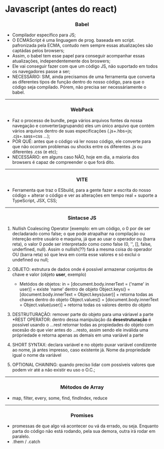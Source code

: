 # Javascript (antes do react)


### <center>Babel
* Compilador específico para JS;
* O ECMAScript é uma linguagem de prog. baseada em script. pafronizada pela ECMA, contudo nem sempre essas atualizações são captádas pelos browsers;
* Assim, o babel tem esse papel para conseguir acompanhar essas atualizações, independentemente dos broswers;
* Ele vai conseguir fazer com que um código JS, não suportado em todos os navegadores passe a ser;
* NECESSÁRIO: SIM, ainda precisamos de uma ferramenta que converta as diferentes tipos de função dentro do nosso código, para que o código seja compilado. Pórem, não precisa ser necessáriamente o babel.
---
### <center>WebPack
* Faz o processo de bundle, pega vários arquivos fontes da nossa navegação e converter(agrupando) eles um único arquivo que contém vários arquivos dentro de suas especificações (.js+.hbs=js; .cjs+.sass=css ...);
* POR QUÊ: antes que o código vá ler nosso código, ele converte para que não ocorram problemas ou shocks entre os diferentes .js ou diferentes .css (e etc);
* NECESSÁRIO: em alguns caso NÃO, hoje em dia, a maioria dos browsers é capaz de compreender o que forá dito.
---

### <center>VITE
* Ferramenta que traz o ESbuild, para a gente fazer a escrita do nosso código + alterar o código e ver as alterações em tempo real + suporte a TypeScript, JSX, CSS; 
---
### <center>Sintacse JS
1. Nullish Coalescing Operator [exemplo: em um código, o 0 por de ser decladarado como false; o que pode atrapalhar na compilação ou intereção entre usuário e maquina, já que ao usar o operador ou (barra reta), o valor 0 pode ser interpretado como como false (0, '', [], false, underfined, null). Assim o nullish(??) fará a mesma coisa do operador OU (barra reta) só que leva em conta esse valores e só exclui o undefined ou null;

2. OBJETO: estrutura de dados onde é possível armazenar conjuntos de chave e valor (objeto **user**, exemplo)
	* Metódos de objetos: 
	in = [document.body.innerText = ('name' in user)] = existe 'name' dentro de objeto 
	Object.keys() = [document.body.innerText = Object.keys(user)] + retorna todas as chaves dentro do objeto
	Object.values() = [document.body.innerText = Object.value(user)] + retorna todas os valores dentro do objeto

3. DESTRUTURAÇÃO: remover parte do objeto para uma váriavel a parte
	*REST OPERATOR: dentro dessa manipulação da **desestruturação** é possível usando o ...rest retornar todas as propiedades do objeto com excesão do que vier antes do ...resto, assim sendo ele inválida uma própriedade e retorna apenas as demais em uma variável a parte

4. SHORT SYNTAX: declara variável e no objeto puxar variável condizente ao nome, já antes impresso, caso existente já. Nome da propriedade igual o nome da variável 

5. OPTIONAL CHAINING: quando preciso lidar com possíveis valores que podem vir até a não existir eu uso o O.C.; 
---
### <center>Métodos de Array
* map, filter, every, some, find, findIndex, reduce
---
### <center>Promises 
* promessas de que algo vá acontecer ou vá da errado, ou seja. Enquanto parta do código não está rodando, pela sua demora, outra irá rodar em paralelo. 
* .them / .catch 



